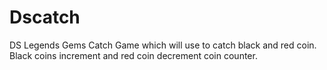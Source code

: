 # Dscatch
DS Legends Gems Catch Game which will use to catch black and red coin. Black coins increment and red coin decrement coin counter.

